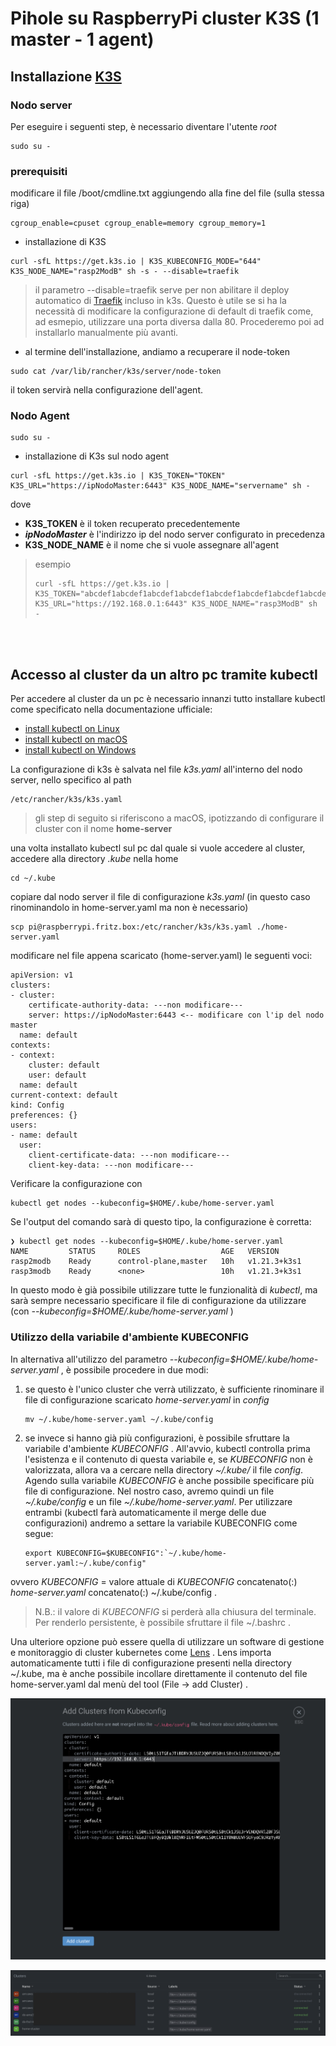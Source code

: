 # Pihole su RaspberryPi cluster K3S (1 master - 1 agent) 

 
## Installazione [K3S](https://k3s.io/)

### Nodo server
	
Per eseguire i seguenti step, è necessario diventare l'utente *root*
	
```
sudo su -
```

### prerequisiti
modificare il file /boot/cmdline.txt aggiungendo alla fine del file (sulla stessa riga)

``` 
cgroup_enable=cpuset cgroup_enable=memory cgroup_memory=1
```
	
- installazione di K3S 
	
```
curl -sfL https://get.k3s.io | K3S_KUBECONFIG_MODE="644" K3S_NODE_NAME="rasp2ModB" sh -s - --disable=traefik
```
> il parametro --disable=traefik serve per non abilitare il deploy automatico di [Traefik](https://traefik.io/) incluso in k3s. Questo è utile se si ha la necessità di modificare la configurazione di default di traefik come, ad esmepio, utilizzare una porta diversa dalla 80. Procederemo poi ad installarlo manualmente più avanti. 

- al termine dell'installazione, andiamo a recuperare il node-token
	
```
sudo cat /var/lib/rancher/k3s/server/node-token
```
il token servirà nella configurazione dell'agent.

### Nodo Agent

```
sudo su -
```
- installazione di K3s sul nodo agent

```
curl -sfL https://get.k3s.io | K3S_TOKEN="TOKEN" K3S_URL="https://ipNodoMaster:6443" K3S_NODE_NAME="servername" sh -
```
dove 

- **K3S_TOKEN** è il token recuperato precedentemente
- ***ipNodoMaster*** è l'indirizzo ip del nodo server configurato in precedenza
- **K3S\_NODE_NAME** è il nome che si vuole assegnare all'agent

> esempio 
> 
> ```
> curl -sfL https://get.k3s.io | 
> K3S_TOKEN="abcdef1abcdef1abcdef1abcdef1abcdef1abcdef1abcdef1abcdef1abcdef1abcd::server:fedcba9fedcba9fedcba9fedcba9fedc" 
> K3S_URL="https://192.168.0.1:6443" K3S_NODE_NAME="rasp3ModB" sh -
> ```

<br>
<br>

## Accesso al cluster da un altro pc tramite kubectl
Per accedere al cluster da un pc è necessario innanzi tutto installare kubectl come specificato nella documentazione ufficiale:

* [install kubectl on Linux](https://kubernetes.io/docs/tasks/tools/install-kubectl-linux)
* [install kubectl on macOS](https://kubernetes.io/docs/tasks/tools/install-kubectl-macos) 
* [install kubectl on Windows](https://kubernetes.io/docs/tasks/tools/install-kubectl-windows)

La configurazione di k3s è salvata nel file *k3s.yaml* all'interno del nodo server, nello specifico al path

```
/etc/rancher/k3s/k3s.yaml
```

> gli step di seguito si riferiscono a macOS, ipotizzando di configurare il cluster con il nome **home-server**

una volta installato kubectl sul pc dal quale si vuole accedere al cluster, accedere alla directory *.kube* nella home

```
cd ~/.kube

```
copiare dal nodo server il file di configurazione *k3s.yaml* (in questo caso rinominandolo in home-server.yaml ma non è necessario)

```
scp pi@raspberrypi.fritz.box:/etc/rancher/k3s/k3s.yaml ./home-server.yaml
```
modificare nel file appena scaricato (home-server.yaml) le seguenti voci:

```
apiVersion: v1
clusters:
- cluster:
    certificate-authority-data: ---non modificare---
    server: https://ipNodoMaster:6443 <-- modificare con l'ip del nodo master
  name: default
contexts:
- context:
    cluster: default
    user: default
  name: default
current-context: default
kind: Config
preferences: {}
users:
- name: default
  user:
    client-certificate-data: ---non modificare---
    client-key-data: ---non modificare---

```

Verificare la configurazione con
 
```
kubectl get nodes --kubeconfig=$HOME/.kube/home-server.yaml
```
Se l'output del comando sarà di questo tipo, la configurazione è corretta:

```
❯ kubectl get nodes --kubeconfig=$HOME/.kube/home-server.yaml
NAME         STATUS     ROLES                  AGE   VERSION
rasp2modb    Ready      control-plane,master   10h   v1.21.3+k3s1
rasp3modb    Ready      <none>                 10h   v1.21.3+k3s1
```

In questo modo è già possibile utilizzare tutte le funzionalità di *kubectl*, ma sarà sempre necessario specificare il file di configurazione da utilizzare (con *--kubeconfig=$HOME/.kube/home-server.yaml* )

### Utilizzo della variabile d'ambiente KUBECONFIG

In alternativa all'utilizzo del parametro *--kubeconfig=$HOME/.kube/home-server.yaml* , è possibile procedere in due modi:

1.  se questo è l'unico cluster che verrà utilizzato, è sufficiente rinominare il file di configurazione scaricato *home-server.yaml* in *config*

	```
	mv ~/.kube/home-server.yaml ~/.kube/config
	```

2. se invece si hanno già più configurazioni, è possibile sfruttare la variabile d'ambiente *KUBECONFIG* . All'avvio, kubectl controlla prima l'esistenza e il contenuto di questa variabile e, se *KUBECONFIG* non è valorizzata, allora va a cercare nella directory *~/.kube/* il file *config*. Agendo sulla variabile *KUBECONFIG* è anche possibile specificare più file di configurazione.
Nel nostro caso, avremo quindi un file *~/.kube/config* e un file *~/.kube/home-server.yaml*. Per utilizzare entrambi (kubectl farà automaticamente il merge delle due configurazioni) andremo a settare la variabile KUBECONFIG come segue:

	```
	export KUBECONFIG=$KUBECONFIG":`~/.kube/home-server.yaml:~/.kube/config"
	```
ovvero *KUBECONFIG* = valore attuale di *KUBECONFIG* concatenato(:) *home-server.yaml* concatenato(:) ~/.kube/config .
> N.B.: il valore di *KUBECONFIG* si perderà alla chiusura del terminale. Per renderlo persistente, è possibile sfruttare il file ~/.bashrc .

Una ulteriore opzione può essere quella di utilizzare un software di gestione e monitoraggio di cluster kubernetes come [Lens](https://k8slens.dev/) .
Lens importa automaticamente tutti i file di configurazione presenti nella directory ~/.kube, ma è anche possibile incollare direttamente il contenuto del file home-server.yaml dal menù del tool (File -> add Cluster) .

<p align="center"><img src="./images/lens-cluster-setup.png?raw=true" alt="lens-cluster-setup" /></p>

<p align="center"><img src="./images/lens-cluster-list.png" alt="lens-cluster-list" /></p>

